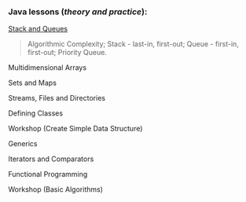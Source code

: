 ### Java lessons (_theory and practice_):
[Stack and Queues](https://github.com/thrako/SoftUni/tree/main/src/advanced/lesson01_stacks_and_queues)  
 > Algorithmic Complexity;
 Stack - last-in, first-out;
 Queue - first-in, first-out;
 Priority Queue.  
>

Multidimensional Arrays

Sets and Maps

Streams, Files and Directories

Defining Classes

Workshop (Create Simple Data Structure)

Generics

Iterators and Comparators

Functional Programming

Workshop (Basic Algorithms)
